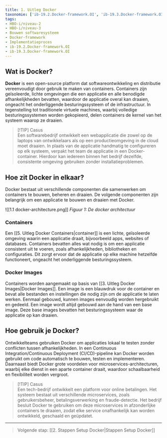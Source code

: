 ```yaml
---
title: 1. Uitleg Docker
taxonomie: ['ib-19.2.Docker-framework.OI', 'ib-19.3.Docker-framework.OI']
tags:
- HBO-i/niveau-2
- HBO-i/niveau-3
- Bouwen softwaresysteem
- Docker-framework
- Implementatieproces
- ib-19.2.Docker-framework.OI
- ib-19.3.Docker-framework.OI
---
```


## Wat is Docker?
**Docker** is een open-source platform dat softwareontwikkeling en distributie vereenvoudigt door gebruik te maken van containers. Containers zijn geïsoleerde, lichte omgevingen die een applicatie en alle benodigde afhankelijkheden bevatten, waardoor de applicatie overal kan draaien, ongeacht het onderliggende besturingssysteem of de infrastructuur. In tegenstelling tot traditionele virtuele machines, waarbij volledige besturingssystemen worden gekopieerd, delen containers de kernel van het systeem waarop ze draaien.

> [!TIP] Casus  
> Een softwarebedrijf ontwikkelt een webapplicatie die zowel op de laptops van ontwikkelaars als op een productieomgeving in de cloud moet draaien. In plaats van de applicatie handmatig te configureren op elk systeem, verpakt het team de applicatie in een Docker-container. Hierdoor kan iedereen binnen het bedrijf dezelfde, consistente omgeving gebruiken zonder installatieproblemen.

## Hoe zit Docker in elkaar?
Docker bestaat uit verschillende componenten die samenwerken om containers te bouwen, beheren en draaien. De volgende componenten zijn belangrijk om een applicatie te bouwen en draaien met Docker.

![[1.1 docker-architecture.png]]
*Figuur 1: De docker architectuur*

### Containers
Een [[5. Uitleg Docker Containers|container]] is een lichte, geïsoleerde omgeving waarin een applicatie draait, bijvoorbeeld apps, websites of databases. Containers bevatten alles wat nodig is om een applicatie consistent uit te voeren, zoals afhankelijkheden, bibliotheken en configuraties. Dit zorgt ervoor dat de applicatie op elke machine hetzelfde functioneert, ongeacht het onderliggende besturingssysteem. 

### Docker Images
Containers worden aangemaakt op basis van [[3. Uitleg Docker Images|Docker Images]]. Een image is een blauwdruk voor de container en bevat alle bestanden en instellingen die nodig zijn om de applicatie te laten werken. Eenmaal gebouwd, kunnen images eenvoudig worden hergebruikt en gedeeld. Een image wordt altijd gebouwd aan de hand van een base image. Deze base images bevatten het besturingssysteem waar de applicatie op kan draaien.

## Hoe gebruik je Docker?
Ontwikkelteams gebruiken Docker om applicaties lokaal te testen zonder conflicten tussen afhankelijkheden. In een Continuous Integration/Continuous Deployment (CI/CD)-pipeline kan Docker worden gebruikt om code automatisch te bouwen, testen en implementeren. Daarnaast biedt Docker grote voordelen voor microservices-architecturen, waarbij elke dienst in een aparte container draait, waardoor schaalbaarheid en flexibiliteit worden vergroot.

> [!TIP] Casus  
> Een tech-bedrijf ontwikkelt een platform voor online betalingen. Het systeem bestaat uit verschillende microservices, zoals gebruikersbeheer, betalingsverwerking en fraude-detectie. Het bedrijf besluit Docker te gebruiken om deze microservices in afzonderlijke containers te draaien, zodat elke service onafhankelijk kan worden ontwikkeld, geschaald en geüpdatet.

---

> Volgende stap: [[2. Stappen Setup Docker|Stappen Setup Docker]]

